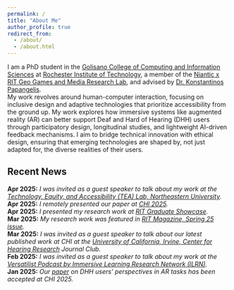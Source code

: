 ```yaml
---
permalink: /
title: "About Me"
author_profile: true
redirect_from: 
  - /about/
  - /about.html
---
```


I am a PhD student in the [Golisano College of Computing and Information Sciences](https://www.rit.edu/computing/) at [Rochester Institute of Technology](https://www.rit.edu/), a member of the [Niantic x RIT Geo Games and Media Research Lab](https://www.rit.edu/nianticgeogameslab/), and advised by [Dr. Konstantinos Papangelis](https://www.rit.edu/directory/kxpigm-konstantinos-papangelis).   
My work revolves around human-computer interaction, focusing on inclusive design and adaptive technologies that prioritize accessibility from the ground up. My work explores how immersive systems like augmented reality (AR) can better support Deaf and Hard of Hearing (DHH) users through participatory design, longitudinal studies, and lightweight AI-driven feedback mechanisms. I aim to bridge technical innovation with ethical design, ensuring that emerging technologies are shaped by, not just adapted for, the diverse realities of their users. 



Recent News
---
**Apr 2025:** _I was invited as a guest speaker to talk about my work at the [Technology, Equity, and Accessibility (TEA) Lab, Northeastern University](https://tealab.sites.northeastern.edu/research/)._  
**Apr 2025:** _I remotely presented our paper at [CHI 2025](https://chi2025.acm.org/)._  
**Apr 2025:** _I presented my research work at [RIT Graduate Showcase](https://www.rit.edu/graduateschool/about-graduate-showcase)._    
**Mar 2025:** _My research work was featured in [RIT Magazine, Spring 25 issue](https://www.rit.edu/news/immersive-technologies-virtually-endless-possibilities)._    
**Mar 2025:** _I was invited as a guest speaker to talk about our latest published work at CHI at the [University of California, Irvine, Center for Hearing Research](https://hearing.uci.edu/) Journal Club._    
**Feb 2025:** _I was invited as a guest speaker to talk about my work at the [Versatilist Podcast by Immersive Learning Research Network (ILRN)](https://www.podomatic.com/podcasts/versatilist/episodes/2025-03-23T07_00_00-07_00)._    
**Jan 2025:** _Our [paper](https://dl.acm.org/doi/10.1145/3706598.3713678) on DHH users' perspectives in AR tasks has been accepted at CHI 2025._  

